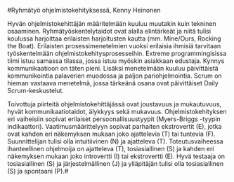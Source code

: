 #Ryhmätyö ohjelmistokehityksessä, Kenny Heinonen

Hyvän ohjelmistokehittäjän määritelmään kuuluu muutakin kuin tekninen osaaminen. Ryhmätyöskentelytaidot ovat alalla elintärkeät ja niitä tulisi koulussa harjoittaa erilaisten harjoitusten kautta (mm. Mine/Ours, Rocking the Boat). Erilaisten prosessimenetelmien vuoksi erilaisia ihmisiä tarvitaan työskentelmään ohjelmistokehitysprosesseihin. Extreme programmingisissa tiimi istuu samassa tilassa, jossa istuu myöskin asiakkaan edustaja. Kynnys kommunikaatioon on täten pieni. Lisäksi menetelmään kuuluu päivittäistä kommunikointia palaverien muodossa ja paljon pariohjelmointia.
Scrum on hieman vastaava menetelmä, jossa tärkeänä osana ovat päivittäiset Daily Scrum-keskustelut.

Toivottuja piirteitä ohjelmistokehittäjässä ovat joustavuus ja mukautuvuus, hyvät kommunikaatiotaidot, älykkyys sekä mukavuus. Ohjelmistokehityksen eri vaiheisiin sopivat erilaiset persoonallisuustyypit (Myers-Briggs -tyypin indikaattori). Vaatimusmäärittelyyn sopivat parhaiten ekstrovertit (E), jotka ovat kahden eri näkemyksen mukaan joko ajattelevia (T) tai tuntevia (F). Suunnittelijan tulisi olla intuitiivinen (N) ja ajatteleva (T). Toteutusvaiheessa ihanteellinen ohjelmoija on ajatteleva (T), tosiasiallinen (S) ja kahden eri näkemyksen mukaan joko introvertti (I) tai ekstrovertti (E). Hyvä testaaja on tosiasiallinen (S) ja järjestelmällinen (J) ja ylläpitäjän tulisi olla tosiasiallinen (S) ja spontaani (P).#

